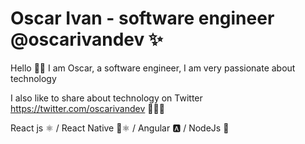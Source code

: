 # Oscar Ivan - software engineer @oscarivandev ✨

Hello 👋🏻 I am Oscar, a software engineer, I am very passionate about technology

I also like to share about technology on Twitter https://twitter.com/oscarivandev 👨🏻‍💻

React js ⚛️ / React Native 📱⚛️ / Angular 🅰️ / NodeJs 🎴
